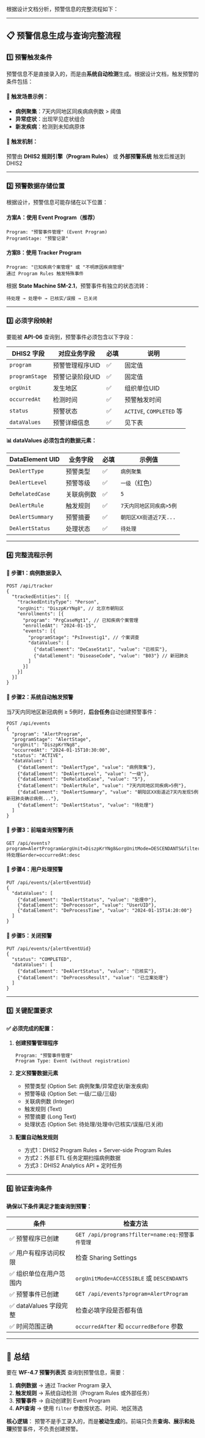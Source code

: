 根据设计文档分析，预警信息的完整流程如下：

------

## 📋 预警信息生成与查询完整流程

### 1️⃣ **预警触发条件**

预警信息不是直接录入的，而是由**系统自动检测**生成。根据设计文档，触发预警的条件包括：

#### 📌 触发场景示例：

- **病例聚集**：7天内同地区同疾病病例数 > 阈值
- **异常症状**：出现罕见症状组合
- **新发疾病**：检测到未知病原体

#### 📌 触发机制：

预警由 **DHIS2 规则引擎（Program Rules）** 或 **外部预警系统** 触发后推送到DHIS2

------

### 2️⃣ **预警数据存储位置**

根据设计，预警信息可能存储在以下位置：

#### 方案A：使用 **Event Program**（推荐）

```
Program: "预警事件管理" (Event Program)
ProgramStage: "预警记录"
```

#### 方案B：使用 **Tracker Program**

```
Program: "已知疾病个案管理" 或 "不明原因疾病管理"
通过 Program Rules 触发特殊事件
```

根据 **State Machine SM-2.1**，预警事件有独立的状态流转：

```
待处理 → 处理中 → 已核实/误报 → 已关闭
```

------

### 3️⃣ **必须字段映射**

要能被 **API-06** 查询到，预警事件必须包含以下字段：

| DHIS2 字段     | 对应业务字段    | 必填 | 说明                     |
| -------------- | --------------- | ---- | ------------------------ |
| `program`      | 预警管理程序UID | ✅    | 固定值                   |
| `programStage` | 预警记录阶段UID | ✅    | 固定值                   |
| `orgUnit`      | 发生地区        | ✅    | 组织单位UID              |
| `occurredAt`   | 检测时间        | ✅    | 预警触发时间             |
| `status`       | 预警状态        | ✅    | `ACTIVE`, `COMPLETED` 等 |
| `dataValues`   | 预警详细信息    | ✅    | 见下表                   |

#### 📊 dataValues 必须包含的数据元素：

| DataElement UID  | 业务字段   | 必填 | 示例值                  |
| ---------------- | ---------- | ---- | ----------------------- |
| `DeAlertType`    | 预警类型   | ✅    | `病例聚集`              |
| `DeAlertLevel`   | 预警等级   | ✅    | `一级`（红色）          |
| `DeRelatedCase`  | 关联病例数 | ✅    | `5`                     |
| `DeAlertRule`    | 触发规则   | ✅    | `7天内同地区同疾病>5例` |
| `DeAlertSummary` | 预警摘要   | ✅    | `朝阳区XX街道近7天...`  |
| `DeAlertStatus`  | 处理状态   | ✅    | `待处理`                |

------

### 4️⃣ **完整流程示例**

#### 🔹 步骤1：病例数据录入

```
POST /api/tracker
{
  "trackedEntities": [{
    "trackedEntityType": "Person",
    "orgUnit": "DiszpKrYNg8", // 北京市朝阳区
    "enrollments": [{
      "program": "PrgCaseMgt1", // 已知疾病个案管理
      "enrolledAt": "2024-01-15",
      "events": [{
        "programStage": "PsInvestig1", // 个案调查
        "dataValues": [
          {"dataElement": "DeCaseStat1", "value": "已核实"},
          {"dataElement": "DiseaseCode", "value": "B03"} // 新冠肺炎
        ]
      }]
    }]
  }]
}
```

#### 🔹 步骤2：系统自动触发预警

当7天内同地区新冠病例 ≥ 5例时，**后台任务**自动创建预警事件：

```
POST /api/events
{
  "program": "AlertProgram",
  "programStage": "AlertStage",
  "orgUnit": "DiszpKrYNg8",
  "occurredAt": "2024-01-15T10:30:00",
  "status": "ACTIVE",
  "dataValues": [
    {"dataElement": "DeAlertType", "value": "病例聚集"},
    {"dataElement": "DeAlertLevel", "value": "一级"},
    {"dataElement": "DeRelatedCase", "value": "5"},
    {"dataElement": "DeAlertRule", "value": "7天内同地区同疾病>5例"},
    {"dataElement": "DeAlertSummary", "value": "朝阳区XX街道近7天内发现5例新冠肺炎确诊病例..."},
    {"dataElement": "DeAlertStatus", "value": "待处理"}
  ]
}
```

#### 🔹 步骤3：前端查询预警列表

```
GET /api/events?program=AlertProgram&orgUnit=DiszpKrYNg8&orgUnitMode=DESCENDANTS&filter=DeAlertStatus:eq:待处理&order=occurredAt:desc
```

#### 🔹 步骤4：用户处理预警

```
PUT /api/events/{alertEventUid}
{
  "dataValues": [
    {"dataElement": "DeAlertStatus", "value": "处理中"},
    {"dataElement": "DeProcessor", "value": "UserUID"},
    {"dataElement": "DeProcessTime", "value": "2024-01-15T14:20:00"}
  ]
}
```

#### 🔹 步骤5：关闭预警

```
PUT /api/events/{alertEventUid}
{
  "status": "COMPLETED",
  "dataValues": [
    {"dataElement": "DeAlertStatus", "value": "已核实"},
    {"dataElement": "DeProcessResult", "value": "已立案处理"}
  ]
}
```

------

### 5️⃣ **关键配置要求**

#### ✅ 必须完成的配置：

1. **创建预警管理程序**

   ```
   Program: "预警事件管理"
   Program Type: Event (without registration)
   ```

2. **定义预警数据元素**

   - 预警类型 (Option Set: 病例聚集/异常症状/新发疾病)
   - 预警等级 (Option Set: 一级/二级/三级)
   - 关联病例数 (Integer)
   - 触发规则 (Text)
   - 预警摘要 (Long Text)
   - 处理状态 (Option Set: 待处理/处理中/已核实/误报/已关闭)

3. **配置自动触发规则**

   - 方式1：DHIS2 Program Rules + Server-side Program Rules
   - 方式2：外部 ETL 任务定期扫描病例数据
   - 方式3：DHIS2 Analytics API + 定时任务

------

### 6️⃣ **验证查询条件**

#### 确保以下条件满足才能查询到预警：

| 条件                   | 检查方法                                        |
| ---------------------- | ----------------------------------------------- |
| ✅ 预警程序已创建       | `GET /api/programs?filter=name:eq:预警事件管理` |
| ✅ 用户有程序访问权限   | 检查 Sharing Settings                           |
| ✅ 组织单位在用户范围内 | `orgUnitMode=ACCESSIBLE` 或 `DESCENDANTS`       |
| ✅ 预警事件已创建       | `GET /api/events?program=AlertProgram`          |
| ✅ dataValues 字段完整  | 检查必填字段是否都有值                          |
| ✅ 时间范围正确         | `occurredAfter` 和 `occurredBefore` 参数        |

------

## 🎯 总结

要在 **WF-4.7 预警列表页** 查询到预警信息，需要：

1. **病例数据** → 通过 Tracker Program 录入
2. **触发规则** → 系统自动检测（Program Rules 或外部任务）
3. **预警事件** → 自动创建到 Event Program
4. **API查询** → 使用 `filter` 参数按状态、时间、地区筛选

**核心逻辑**：
 预警不是手工录入的，而是**被动生成**的。前端只负责**查询、展示和处理**预警事件，不负责创建预警。